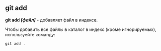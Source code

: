 ## git add

__git add *[файл]*__ - добавляет файл в индексе.

Чтобы добавить все файлы в каталог в индекс (кроме игнорируемых), используейте команду:

```bash=
git add .
```
